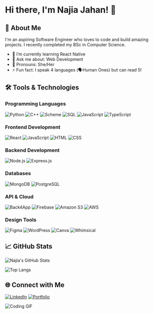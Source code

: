 # Hi there, I'm Najia Jahan! 👋

## 🚀 About Me

I'm an aspiring Software Engineer who loves to code and build amazing projects. I recently completed my BSc in Computer Science.

- 🌱 I’m currently learning React Native
- 💬 Ask me about: Web Development
- 👧 Pronouns: She/Her
- ⚡ Fun fact: I speak 4 languages (🗣️Human Ones) but can read 5!

## 🛠️ Tools & Technologies

### Programming Languages

![Python](https://img.shields.io/badge/Python-3776AB?style=for-the-badge&logo=python&logoColor=white)
![C++](https://img.shields.io/badge/C++-00599C?style=for-the-badge&logo=c%2B%2B&logoColor=white)
![Scheme](https://img.shields.io/badge/Scheme-4E7A06?style=for-the-badge&logo=scheme&logoColor=white)
![SQL](https://img.shields.io/badge/SQL-336791?style=for-the-badge&logo=postgresql&logoColor=white)
![JavaScript](https://img.shields.io/badge/JavaScript-323330?style=for-the-badge&logo=javascript&logoColor=F7DF1E)
![TypeScript](https://img.shields.io/badge/TypeScript-007ACC?style=for-the-badge&logo=typescript&logoColor=white)

### Frontend Development

![React](https://img.shields.io/badge/React-20232A?style=for-the-badge&logo=react&logoColor=61DAFB)
![JavaScript](https://img.shields.io/badge/JavaScript-323330?style=for-the-badge&logo=javascript&logoColor=F7DF1E)
![HTML](https://img.shields.io/badge/HTML-E34F26?style=for-the-badge&logo=html5&logoColor=white)
![CSS](https://img.shields.io/badge/CSS-1572B6?style=for-the-badge&logo=css3&logoColor=white)

### Backend Development

![Node.js](https://img.shields.io/badge/Node.js-339933?style=for-the-badge&logo=nodedotjs&logoColor=white)
![Express.js](https://img.shields.io/badge/Express.js-000000?style=for-the-badge&logo=express&logoColor=white)


### Databases

![MongoDB](https://img.shields.io/badge/MongoDB-4EA94B?style=for-the-badge&logo=mongodb&logoColor=white)
![PostgreSQL](https://img.shields.io/badge/PostgreSQL-336791?style=for-the-badge&logo=postgresql&logoColor=white)

### API & Cloud

![Back4App](https://img.shields.io/badge/Back4App-0C136D?style=for-the-badge&logo=back4app&logoColor=white)
![Firebase](https://img.shields.io/badge/Firebase-FFCA28?style=for-the-badge&logo=firebase&logoColor=black)
![Amazon S3](https://img.shields.io/badge/Amazon_S3-569A31?style=for-the-badge&logo=amazon-s3&logoColor=white)
![AWS](https://img.shields.io/badge/AWS-232F3E?style=for-the-badge&logo=amazon-aws&logoColor=white)

### Design Tools

![Figma](https://img.shields.io/badge/Figma-F24E1E?style=for-the-badge&logo=figma&logoColor=white)
![WordPress](https://img.shields.io/badge/WordPress-21759B?style=for-the-badge&logo=wordpress&logoColor=white)
![Canva](https://img.shields.io/badge/Canva-00C4CC?style=for-the-badge&logo=canva&logoColor=white)
![Whimsical](https://img.shields.io/badge/Whimsical-EC4899?style=for-the-badge&logo=whimsical&logoColor=white)



## 📈 GitHub Stats

![Najia's GitHub Stats](https://github-readme-stats.vercel.app/api?username=najia096&show_icons=true&theme=radical)

![Top Langs](https://github-readme-stats.vercel.app/api/top-langs/?username=najia096&layout=compact&theme=radical)

## 🌐 Connect with Me

[![LinkedIn](https://img.shields.io/badge/LinkedIn-0077B5?style=for-the-badge&logo=linkedin&logoColor=white)](https://www.linkedin.com/in/najia-jahan-40ba11175/)
[![Portfolio](https://img.shields.io/badge/Portfolio-FF5722?style=for-the-badge)](https://najia096.github.io/)

![Coding GIF](https://your-coding-gif-url.com/coding.gif)
